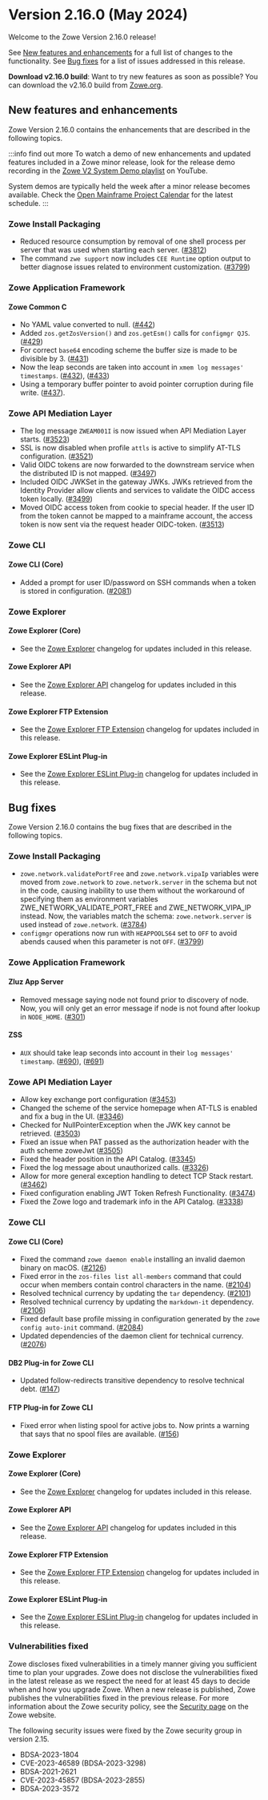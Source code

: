 # Version 2.16.0 (May 2024)

Welcome to the Zowe Version 2.16.0 release!

See [New features and enhancements](#new-features-and-enhancements) for a full list of changes to the functionality. See [Bug fixes](#bug-fixes) for a list of issues addressed in this release.

**Download v2.16.0 build**: Want to try new features as soon as possible? You can download the v2.16.0 build from [Zowe.org](https://www.zowe.org/download.html).

## New features and enhancements

Zowe Version 2.16.0 contains the enhancements that are described in the following topics.

:::info find out more
To watch a demo of new enhancements and updated features included in a Zowe minor release, look for the release demo recording in the [Zowe V2 System Demo playlist](https://www.youtube.com/playlist?list=PL8REpLGaY9QGjSTAqZaWxLG_g-jW1qGmo) on YouTube.

System demos are typically held the week after a minor release becomes available. Check the [Open Mainframe Project Calendar](https://zoom-lfx.platform.linuxfoundation.org/meetings/zowe) for the latest schedule.
:::

### Zowe Install Packaging
* Reduced resource consumption by removal of one shell process per server that was used when starting each server. ([#3812](https://github.com/zowe/zowe-install-packaging/pull/3812))
* The command `zwe support` now includes `CEE Runtime` option output to better diagnose issues related to environment customization. ([#3799](https://github.com/zowe/zowe-install-packaging/pull/3799))


### Zowe Application Framework

#### Zowe Common C
* No YAML value converted to null. ([#442](https://github.com/zowe/Zowe-Common-C/pull/442))
* Added `zos.getZosVersion()` and `zos.getEsm()` calls for `configmgr QJS`. ([#429](https://github.com/zowe/Zowe-Common-C/pull/429))
* For correct `base64` encoding scheme the buffer size is made to be divisible by 3. ([#431](https://github.com/zowe/Zowe-Common-C/pull/431))
* Now the leap seconds are taken into account in `xmem log messages' timestamps`. ([#432](https://github.com/zowe/zowe-common-c/issues/432)), ([#433](https://github.com/zowe/Zowe-Common-C/pull/433))
* Using a temporary buffer pointer to avoid pointer corruption during file write. ([#437](https://github.com/zowe/Zowe-Common-C/pull/437)).

### Zowe API Mediation Layer

* The log message `ZWEAM001I` is now issued when API Mediation Layer starts. ([#3523](https://github.com/zowe/api-layer/issues/3523))
* SSL is now disabled when profile `attls` is active to simplify AT-TLS configuration. ([#3521](https://github.com/zowe/api-layer/issues/3521))
* Valid OIDC tokens are now forwarded to the downstream service when the distributed ID is not mapped. ([#3497](https://github.com/zowe/api-layer/issues/3497))
* Included OIDC JWKSet in the gateway JWKs. JWKs retrieved from the Identity Provider allow clients and services to validate the OIDC access token locally. ([#3499](https://github.com/zowe/api-layer/issues/3499))
* Moved OIDC access token from cookie to special header. If the user ID from the token cannot be mapped to a mainframe account, the access token is now sent via the request header OIDC-token. ([#3513](https://github.com/zowe/api-layer/issues/3513))

### Zowe CLI

#### Zowe CLI (Core)

- Added a prompt for user ID/password on SSH commands when a token is stored in configuration. ([#2081](https://github.com/zowe/zowe-cli/pull/2081))

### Zowe Explorer

#### Zowe Explorer (Core)

- See the [Zowe Explorer](https://github.com/zowe/zowe-explorer-vscode/blob/main/packages/zowe-explorer/CHANGELOG.md) changelog for updates included in this release.

#### Zowe Explorer API

- See the [Zowe Explorer API](https://github.com/zowe/zowe-explorer-vscode/blob/main/packages/zowe-explorer-api/CHANGELOG.md) changelog for updates included in this release.

#### Zowe Explorer FTP Extension

- See the [Zowe Explorer FTP Extension](https://github.com/zowe/zowe-explorer-vscode/blob/main/packages/zowe-explorer-ftp-extension/CHANGELOG.md) changelog for updates included in this release.

#### Zowe Explorer ESLint Plug-in

- See the [Zowe Explorer ESLint Plug-in](https://github.com/zowe/zowe-explorer-vscode/blob/main/packages/eslint-plugin-zowe-explorer/CHANGELOG.md) changelog for updates included in this release.

## Bug fixes

Zowe Version 2.16.0 contains the bug fixes that are described in the following topics.

### Zowe Install Packaging
* `zowe.network.validatePortFree` and `zowe.network.vipaIp` variables were moved from `zowe.network` to `zowe.network.server` in the schema but not in the code, causing inability to use them without the workaround of specifying them as environment variables ZWE_NETWORK_VALIDATE_PORT_FREE and ZWE_NETWORK_VIPA_IP instead. Now, the variables match the schema: `zowe.network.server` is used instead of `zowe.network`. ([#3784](https://github.com/zowe/zowe-install-packaging/pull/3784))
* `configmgr` operations now run with `HEAPPOOLS64` set to `OFF` to avoid abends caused when this parameter is not `OFF`. ([#3799](https://github.com/zowe/zowe-install-packaging/pull/3799))


### Zowe Application Framework

#### Zluz App Server
* Removed message saying node not found prior to discovery of node. Now, you will only get an error message if node is not found after lookup in `NODE_HOME`. ([#301](https://github.com/zowe/zlux-app-server/pull/301))

#### ZSS
* `AUX` should take leap seconds into account in their `log messages' timestamp`. ([#690](https://github.com/zowe/zss/pull/690)), ([#691](https://github.com/zowe/zss/issues/691))

### Zowe API Mediation Layer

* Allow key exchange port configuration ([#3453](https://github.com/zowe/api-layer/issues/3453))
* Changed the scheme of the service homepage when AT-TLS is enabled and fix a bug in the UI. ([#3346](https://github.com/zowe/api-layer/issues/3346))
* Checked for NullPointerException when the JWK key cannot be retrieved. ([#3503](https://github.com/zowe/api-layer/issues/3503))
* Fixed an issue when PAT passed as the authorization header with the auth scheme zoweJwt ([#3505](https://github.com/zowe/api-layer/issues/3505))
* Fixed the header position in the API Catalog. ([#3345](https://github.com/zowe/api-layer/issues/3345))
* Fixed the log message about unauthorized calls. ([#3326](https://github.com/zowe/api-layer/issues/3326))
* Allow for more general exception handling to detect TCP Stack restart. ([#3462](https://github.com/zowe/api-layer/issues/3462))
* Fixed configuration enabling JWT Token Refresh Functionality. ([#3474](https://github.com/zowe/api-layer/issues/3474))
* Fixed the Zowe logo and trademark info in the API Catalog. ([#3338](https://github.com/zowe/api-layer/issues/3338))

### Zowe CLI

#### Zowe CLI (Core)

- Fixed the command `zowe daemon enable` installing an invalid daemon binary on macOS. ([#2126](https://github.com/zowe/zowe-cli/pull/2126))
- Fixed error in the `zos-files list all-members` command that could occur when members contain control characters in the name. ([#2104](https://github.com/zowe/zowe-cli/pull/2104))
- Resolved technical currency by updating the `tar` dependency. ([#2101](https://github.com/zowe/zowe-cli/issues/2101))
- Resolved technical currency by updating the `markdown-it` dependency. ([#2106](https://github.com/zowe/zowe-cli/pull/2106))
- Fixed default base profile missing in configuration generated by the `zowe config auto-init` command. ([#2084](https://github.com/zowe/zowe-cli/pull/2084))
- Updated dependencies of the daemon client for technical currency. ([#2076](https://github.com/zowe/zowe-cli/pull/2076))

#### DB2 Plug-in for Zowe CLI

- Updated follow-redirects transitive dependency to resolve technical debt. ([#147](https://github.com/zowe/zowe-cli-db2-plugin/pull/147))

#### FTP Plug-in for Zowe CLI

- Fixed error when listing spool for active jobs to. Now prints a warning that says that no spool files are available. ([#156](https://github.com/zowe/zowe-cli-ftp-plugin/issues/156))

### Zowe Explorer

#### Zowe Explorer (Core)

- See the [Zowe Explorer](https://github.com/zowe/zowe-explorer-vscode/blob/main/packages/zowe-explorer/CHANGELOG.md) changelog for updates included in this release.

#### Zowe Explorer API

- See the [Zowe Explorer API](https://github.com/zowe/zowe-explorer-vscode/blob/main/packages/zowe-explorer-api/CHANGELOG.md) changelog for updates included in this release.

####  Zowe Explorer FTP Extension

- See the [Zowe Explorer FTP Extension](https://github.com/zowe/zowe-explorer-vscode/blob/main/packages/zowe-explorer-ftp-extension/CHANGELOG.md) changelog for updates included in this release.

#### Zowe Explorer ESLint Plug-in

- See the [Zowe Explorer ESLint Plug-in](https://github.com/zowe/zowe-explorer-vscode/blob/main/packages/eslint-plugin-zowe-explorer/CHANGELOG.md) changelog for updates included in this release.

### Vulnerabilities fixed

Zowe discloses fixed vulnerabilities in a timely manner giving you sufficient time to plan your upgrades. Zowe does not disclose the vulnerabilities fixed in the latest release as we respect the need for at least 45 days to decide when and how you upgrade Zowe. When a new release is published, Zowe publishes the vulnerabilities fixed in the previous release. For more information about the Zowe security policy, see the [Security page](https://www.zowe.org/security.html) on the Zowe website.

The following security issues were fixed by the Zowe security group in version 2.15.

- BDSA-2023-1804
- CVE-2023-46589 (BDSA-2023-3298)
- BDSA-2021-2621
- CVE-2023-45857 (BDSA-2023-2855)
- BDSA-2023-3572

